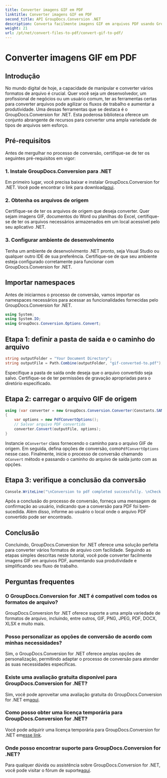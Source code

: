 ```yaml
---
title: Converter imagens GIF em PDF
linktitle: Converter imagens GIF em PDF
second_title: API GroupDocs.Conversion .NET
description: Converta facilmente imagens GIF em arquivos PDF usando GroupDocs.Conversion for .NET. Aumente a produtividade com esta solução perfeita.
weight: 21
url: /pt/net/convert-files-to-pdf/convert-gif-to-pdf/
---
```


# Converter imagens GIF em PDF

## Introdução
No mundo digital de hoje, a capacidade de manipular e converter vários formatos de arquivo é crucial. Quer você seja um desenvolvedor, um profissional de negócios ou um usuário comum, ter as ferramentas certas para converter arquivos pode agilizar os fluxos de trabalho e aumentar a produtividade. Uma dessas ferramentas que se destaca é o GroupDocs.Conversion for .NET. Esta poderosa biblioteca oferece um conjunto abrangente de recursos para converter uma ampla variedade de tipos de arquivos sem esforço.
## Pré-requisitos
Antes de mergulhar no processo de conversão, certifique-se de ter os seguintes pré-requisitos em vigor:
### 1. Instale GroupDocs.Conversion para .NET
 Em primeiro lugar, você precisa baixar e instalar GroupDocs.Conversion for .NET. Você pode encontrar o link para download[aqui](https://releases.groupdocs.com/conversion/net/).
### 2. Obtenha os arquivos de origem
Certifique-se de ter os arquivos de origem que deseja converter. Quer sejam imagens GIF, documentos do Word ou planilhas do Excel, certifique-se de ter os arquivos necessários armazenados em um local acessível pelo seu aplicativo .NET.
### 3. Configurar ambiente de desenvolvimento
Tenha um ambiente de desenvolvimento .NET pronto, seja Visual Studio ou qualquer outro IDE de sua preferência. Certifique-se de que seu ambiente esteja configurado corretamente para funcionar com GroupDocs.Conversion for .NET.

## Importar namespaces
Antes de iniciarmos o processo de conversão, vamos importar os namespaces necessários para acessar as funcionalidades fornecidas pelo GroupDocs.Conversion for .NET.
```csharp
using System;
using System.IO;
using GroupDocs.Conversion.Options.Convert;
```

## Etapa 1: definir a pasta de saída e o caminho do arquivo
```csharp
string outputFolder = "Your Document Directory";
string outputFile = Path.Combine(outputFolder, "gif-converted-to.pdf");
```
Especifique a pasta de saída onde deseja que o arquivo convertido seja salvo. Certifique-se de ter permissões de gravação apropriadas para o diretório especificado.
## Etapa 2: carregar o arquivo GIF de origem
```csharp
using (var converter = new GroupDocs.Conversion.Converter(Constants.SAMPLE_GIF))
{
    var options = new PdfConvertOptions();
    // Salvar arquivo PDF convertido
    converter.Convert(outputFile, options);
}
```
 Instancie o`Converter` class fornecendo o caminho para o arquivo GIF de origem. Em seguida, defina opções de conversão, como`PdfConvertOptions` nesse caso. Finalmente, inicie o processo de conversão chamando o`Convert` método e passando o caminho do arquivo de saída junto com as opções.
## Etapa 3: verifique a conclusão da conversão
```csharp
Console.WriteLine("\nConversion to pdf completed successfully. \nCheck output in {0}", outputFolder);
```
Após a conclusão do processo de conversão, forneça uma mensagem de confirmação ao usuário, indicando que a conversão para PDF foi bem-sucedida. Além disso, informe ao usuário o local onde o arquivo PDF convertido pode ser encontrado.

## Conclusão
Concluindo, GroupDocs.Conversion for .NET oferece uma solução perfeita para converter vários formatos de arquivo com facilidade. Seguindo as etapas simples descritas neste tutorial, você pode converter facilmente imagens GIF em arquivos PDF, aumentando sua produtividade e simplificando seu fluxo de trabalho.
## Perguntas frequentes
### O GroupDocs.Conversion for .NET é compatível com todos os formatos de arquivo?
GroupDocs.Conversion for .NET oferece suporte a uma ampla variedade de formatos de arquivo, incluindo, entre outros, GIF, PNG, JPEG, PDF, DOCX, XLSX e muito mais.
### Posso personalizar as opções de conversão de acordo com minhas necessidades?
Sim, o GroupDocs.Conversion for .NET oferece amplas opções de personalização, permitindo adaptar o processo de conversão para atender às suas necessidades específicas.
### Existe uma avaliação gratuita disponível para GroupDocs.Conversion for .NET?
 Sim, você pode aproveitar uma avaliação gratuita do GroupDocs.Conversion for .NET em[aqui](https://releases.groupdocs.com/).
### Como posso obter uma licença temporária para GroupDocs.Conversion for .NET?
 Você pode adquirir uma licença temporária para GroupDocs.Conversion for .NET em[esse link](https://purchase.groupdocs.com/temporary-license/).
### Onde posso encontrar suporte para GroupDocs.Conversion for .NET?
 Para qualquer dúvida ou assistência sobre GroupDocs.Conversion for .NET, você pode visitar o fórum de suporte[aqui](https://forum.groupdocs.com/c/conversion/11).